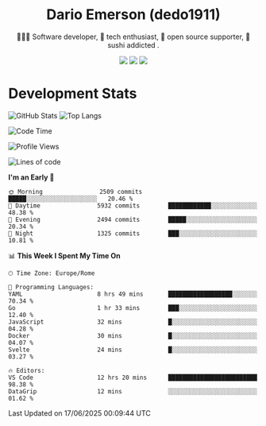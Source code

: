 <div align="center">
  
# Dario Emerson (dedo1911)
👨🏼‍💻 Software developer, 🔧 tech enthusiast, 🙌 open source supporter, 🍣 sushi addicted .

[![](https://img.shields.io/badge/-Linkedin-informational?style=for-the-badge&logo=linkedin&logoColor=white&color=2867B2)](http://linkedin.com/in/dedo1911)
[![](https://img.shields.io/badge/-Telegram-informational?style=for-the-badge&logo=telegram&logoColor=white&color=0088cc)](https://t.me/dedo1911)
[![](https://img.shields.io/badge/-Facebook-informational?style=for-the-badge&logo=facebook&logoColor=white&color=3b5998)](https://fb.com/dedo1911)

</div>

# Development Stats

![GitHub Stats](https://github-readme-stats.vercel.app/api?username=dedo1911&hide=&count_private=true&title_color=84cc16&text_color=ffffff&icon_color=84cc16&bg_color=1c1917&hide_border=true&border_radius=0&show_icons=true)
![Top Langs](https://github-readme-stats.vercel.app/api/top-langs/?username=dedo1911&theme=chartreuse-dark&layout=compact)

<!--START_SECTION:waka-->
![Code Time](http://img.shields.io/badge/Code%20Time-1%2C704%20hrs%2016%20mins-blue)

![Profile Views](http://img.shields.io/badge/Profile%20Views-0-blue)

![Lines of code](https://img.shields.io/badge/From%20Hello%20World%20I%27ve%20Written-3.6%20million%20lines%20of%20code-blue)

**I'm an Early 🐤** 

```text
🌞 Morning                2509 commits        █████░░░░░░░░░░░░░░░░░░░░   20.46 % 
🌆 Daytime                5932 commits        ████████████░░░░░░░░░░░░░   48.38 % 
🌃 Evening                2494 commits        █████░░░░░░░░░░░░░░░░░░░░   20.34 % 
🌙 Night                  1325 commits        ███░░░░░░░░░░░░░░░░░░░░░░   10.81 % 
```


📊 **This Week I Spent My Time On** 

```text
🕑︎ Time Zone: Europe/Rome

💬 Programming Languages: 
YAML                     8 hrs 49 mins       ██████████████████░░░░░░░   70.34 % 
Go                       1 hr 33 mins        ███░░░░░░░░░░░░░░░░░░░░░░   12.40 % 
JavaScript               32 mins             █░░░░░░░░░░░░░░░░░░░░░░░░   04.28 % 
Docker                   30 mins             █░░░░░░░░░░░░░░░░░░░░░░░░   04.07 % 
Svelte                   24 mins             █░░░░░░░░░░░░░░░░░░░░░░░░   03.27 % 

🔥 Editors: 
VS Code                  12 hrs 20 mins      █████████████████████████   98.38 % 
DataGrip                 12 mins             ░░░░░░░░░░░░░░░░░░░░░░░░░   01.62 % 
```


 Last Updated on 17/06/2025 00:09:44 UTC
<!--END_SECTION:waka-->

<!--
**dedo1911/dedo1911** is a ✨ _special_ ✨ repository because its `README.md` (this file) appears on your GitHub profile.

Here are some ideas to get you started:

- 🔭 I’m currently working on ...
- 🌱 I’m currently learning ...
- 👯 I’m looking to collaborate on ...
- 🤔 I’m looking for help with ...
- 💬 Ask me about ...
- 📫 How to reach me: ...
- 😄 Pronouns: ...
- ⚡ Fun fact: ...
-->
